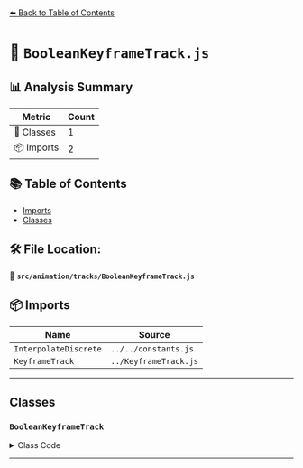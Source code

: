 [⬅️ Back to Table of Contents](../../../index.md)

# 📄 `BooleanKeyframeTrack.js`

## 📊 Analysis Summary

| Metric | Count |
|--------|-------|
| 🧱 Classes | 1 |
| 📦 Imports | 2 |

## 📚 Table of Contents

- [Imports](#imports)
- [Classes](#classes)

## 🛠️ File Location:
📂 **`src/animation/tracks/BooleanKeyframeTrack.js`**

## 📦 Imports

| Name | Source |
|------|--------|
| `InterpolateDiscrete` | `../../constants.js` |
| `KeyframeTrack` | `../KeyframeTrack.js` |


---

## Classes

### `BooleanKeyframeTrack`

<details><summary>Class Code</summary>

```ts
class BooleanKeyframeTrack extends KeyframeTrack {

	/**
	 * Constructs a new boolean keyframe track.
	 *
	 * This keyframe track type has no `interpolation` parameter because the
	 * interpolation is always discrete.
	 *
	 * @param {string} name - The keyframe track's name.
	 * @param {Array<number>} times - A list of keyframe times.
	 * @param {Array<boolean>} values - A list of keyframe values.
	 */
	constructor( name, times, values ) {

		super( name, times, values );

	}

}
```
</details>


---